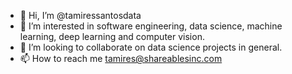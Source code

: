 - 👋 Hi, I’m @tamiressantosdata
- 👀 I’m interested in software engineering, data science, machine learning, deep learning and computer vision.
- 💞️ I’m looking to collaborate on data science projects in general.
- 📫 How to reach me tamires@shareablesinc.com

<!---
tamiressantosdata/tamiressantosdata is a ✨ special ✨ repository because its `README.md` (this file) appears on your GitHub profile.
You can click the Preview link to take a look at your changes.
--->

